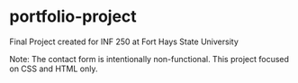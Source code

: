 # portfolio-project
 Final Project created for INF 250 at Fort Hays State University
 
 Note: The contact form is intentionally non-functional. This project focused on CSS and HTML only.
